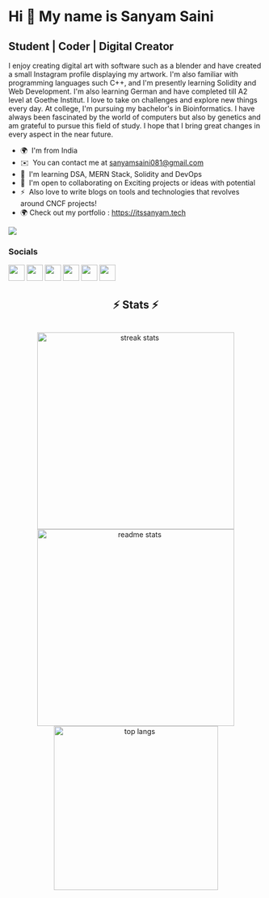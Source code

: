Hi 👋 My name is Sanyam Saini
=============================

Student | Coder | Digital Creator
---------------------------------

I enjoy creating digital art with software such as a blender and have created a small Instagram profile displaying my artwork. I'm also familiar with programming languages such C++, and I'm presently learning Solidity and Web Development. I'm also learning German and have completed till A2 level at Goethe Institut. I love to take on challenges and explore new things every day. At college, I'm pursuing my bachelor's in Bioinformatics. I have always been fascinated by the world of computers but also by genetics and am grateful to pursue this field of study. I hope that I bring great changes in every aspect in the near future.

* 🌍  I'm from India
* ✉️  You can contact me at [sanyamsaini081@gmail.com](mailto:sanyamsaini081@gmail.com)
* 🧠  I'm learning DSA, MERN Stack, Solidity and DevOps
* 🤝  I'm open to collaborating on Exciting projects or ideas with potential
* ⚡  Also love to write blogs on tools and technologies that revolves around CNCF projects!
* 🌍 Check out my portfolio : https://itssanyam.tech

<a href="https://www.twitter.com/Sanyam_810" target="_blank" rel="noreferrer"><img
src="https://img.shields.io/twitter/follow/Sanyam_810?logo=twitter&style=for-the-badge&color=3382ed&labelColor=1c1917"
/></a>



### Socials

<p align="left">
<a href="https://discord.com/users/Sanyam_810#9954" target="_blank" rel="noreferrer"><img src="https://raw.githubusercontent.com/danielcranney/readme-generator/main/public/icons/socials/discord.svg" width="32" height="32" /></a>
<a href="https://www.github.com/sanyam810" target="_blank" rel="noreferrer"><img src="https://raw.githubusercontent.com/danielcranney/readme-generator/main/public/icons/socials/github.svg" width="32" height="32" /></a>
<a href="http://www.instagram.com/Sanyam_810" target="_blank" rel="noreferrer"><img src="https://raw.githubusercontent.com/danielcranney/readme-generator/main/public/icons/socials/instagram.svg" width="32" height="32" /></a>
<a href="https://www.linkedin.com/in/sanyam08" target="_blank" rel="noreferrer"><img src="https://raw.githubusercontent.com/danielcranney/readme-generator/main/public/icons/socials/linkedin.svg" width="32" height="32" /></a>
<a href="https://www.stackoverflow.com/users/17303384" target="_blank" rel="noreferrer"><img src="https://raw.githubusercontent.com/danielcranney/readme-generator/main/public/icons/socials/stackoverflow.svg" width="32" height="32" /></a>
<a href="https://www.twitter.com/Sanyam_810" target="_blank" rel="noreferrer"><img src="https://raw.githubusercontent.com/danielcranney/readme-generator/main/public/icons/socials/twitter.svg" width="32" height="32" /></a>
</p>

<h2 align="center">⚡ Stats ⚡</h2>
<br>
<div align="center">
 <img width="390" src="https://github-readme-streak-stats.herokuapp.com/?user=sanyam810&count_private=true&theme=react&border_radius=10" alt="streak stats"/>
  <img width="390" src="https://github-readme-stats.vercel.app/api?username=sanyam810&count_private=true&show_icons=true&theme=react&rank_icon=github&border_radius=10" alt="readme stats" />
  <br/>
  <img width="325" align="center" src="https://github-readme-stats.vercel.app/api/top-langs/?username=sanyam810&hide=HTML&langs_count=8&layout=compact&theme=react&border_radius=10&size_weight=0.5&count_weight=0.5&exclude_repo=github-readme-stats" alt="top langs" />
</div>
